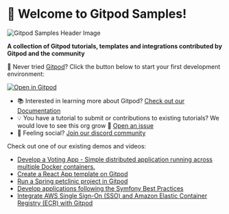 # 👋 Welcome to Gitpod Samples!

![Gitpod Samples Header Image](https://user-images.githubusercontent.com/37153406/203565064-24e87ca2-4b34-4a65-8dfa-bc387ad11e8d.png)


**A collection of Gitpod tutorials, templates and integrations contributed by Gitpod and the community**

 🍊 Never tried [Gitpod](https://www.gitpod.io/)? Click the button below to start your first development environment:

[![Open in Gitpod](https://gitpod.io/button/open-in-gitpod.svg)](https://gitpod.new)

- 📚 Interested in learning more about Gitpod? [Check out our Documentation](https://www.gitpod.io/docs/introduction)
- 💡 You have a tutorial to submit or contributions to existing tutorials? We would love to see this org grow 🌱 [Open an issue](https://github.com/gitpod-samples/awesome-gitpod) 
- 🦩 Feeling social? [Join our discord community](https://www.gitpod.io/chat)

Check out one of our existing demos and videos:
- [Develop a Voting App - Simple distributed application running across multiple Docker containers.](https://github.com/Gitpod-Samples/voting-app)
- [Create a React App template on Gitpod](https://github.com/Gitpod-Samples/template-typescript-react)
- [Run a Spring petclinic project in Gitpod](https://github.com/Gitpod-Samples/spring-petclinic)
- [Develop applications following the Symfony Best Practices](https://github.com/Gitpod-Samples/symfony-demo)
- [Integrate AWS Single Sign-On (SSO) and Amazon Elastic Container Registry (ECR) with Gitpod](https://github.com/Gitpod-Samples/demo-aws-with-gitpod)
